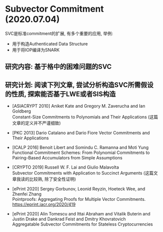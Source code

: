 # Subvector Commitment (2020.07.04)

SVC是标准commitment的扩展, 有多个重要的应用, 举例: 
* 用于构造Authenticated Data Structure
* 用于将IOP编译为SNARK

## 研究内容: 基于格中的困难问题的SVC

## 研究计划: 阅读下列文章, 尝试分析构造SVC所需假设的性质, 探索能否基于LWE或者SIS构造

- [ASIACRYPT 2010] Aniket Kate and Gregory M. Zaverucha and Ian Goldberg  
Constant-Size Commitments to Polynomials and Their Applications  (这篇文章的定义并不严谨细致)

- [PKC 2013] Dario Catalano and Dario Fiore Vector Commitments and Their Applications

- [ICALP 2016] Benoit Libert and Somindu C. Ramanna and Moti Yung   
Functional Commitment Schemes: From Polynomial Commitments to Pairing-Based Accumulators from Simple Assumptions

- [CRYPTO 2019] Russell W. F. Lai and Giulio Malavolta  
Subvector Commitments with Application to Succinct Arguments (这篇文章我读的比较熟, 除了安全性证明)

- [ePrint 2020] Sergey Gorbunov, Leonid Reyzin, Hoeteck Wee, and Zhenfei Zhang  
Pointproofs: Aggregating Proofs for Multiple
Vector Commitments. https://eprint.iacr.org/2020/419

- [ePrint 2020] Alin Tomescu and Ittai Abraham and Vitalik Buterin and Justin Drake and Dankrad Feist and Dmitry Khovratovich  
Aggregatable Subvector Commitments for Stateless Cryptocurrencies








